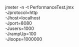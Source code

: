 jmeter -n -t PerformanceTest.jmx \
-Jprotocol=http \
-Jhost=localhost \
-Jport=8080 \
-Jusers=1000 \
-JrampUp=100 \
-Jloops=1000000
